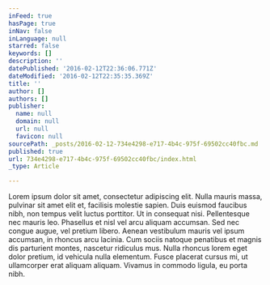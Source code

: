 ```yaml
---
inFeed: true
hasPage: true
inNav: false
inLanguage: null
starred: false
keywords: []
description: ''
datePublished: '2016-02-12T22:36:06.771Z'
dateModified: '2016-02-12T22:35:35.369Z'
title: ''
author: []
authors: []
publisher:
  name: null
  domain: null
  url: null
  favicon: null
sourcePath: _posts/2016-02-12-734e4298-e717-4b4c-975f-69502cc40fbc.md
published: true
url: 734e4298-e717-4b4c-975f-69502cc40fbc/index.html
_type: Article

---
```

Lorem ipsum dolor sit amet, consectetur adipiscing elit. Nulla mauris 
massa, pulvinar sit amet elit et, facilisis molestie sapien. Duis 
euismod faucibus nibh, non tempus velit luctus porttitor. Ut in 
consequat nisi. Pellentesque nec mauris leo. Phasellus et nisl vel arcu 
aliquam accumsan. Sed nec congue augue, vel pretium libero. Aenean 
vestibulum mauris vel ipsum accumsan, in rhoncus arcu lacinia. Cum 
sociis natoque penatibus et magnis dis parturient montes, nascetur 
ridiculus mus. Nulla rhoncus lorem eget dolor pretium, id vehicula nulla
elementum. Fusce placerat cursus mi, ut ullamcorper erat aliquam 
aliquam. Vivamus in commodo ligula, eu porta nibh.